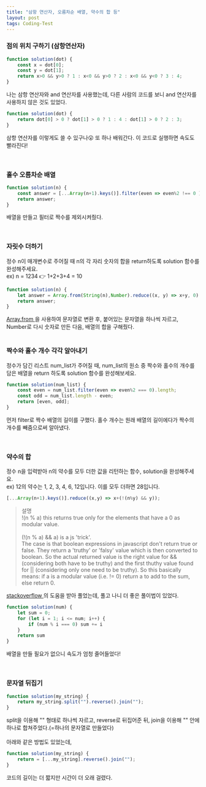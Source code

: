 ```yaml
---
title: "삼항 연산자, 오름차순 배열, 약수의 합 등"
layout: post
tags: Coding-Test
---
```


### 점의 위치 구하기 (삼항연산자)

```jsx
function solution(dot) {
    const x = dot[0];
    const y = dot[1];
    return x>0 && y>0 ? 1 : x<0 && y>0 ? 2 : x<0 && y<0 ? 3 : 4;
}
```









나는 삼항 연산자와 and 연산자를 사용했는데,
다른 사람의 코드를 보니 and 연산자를 사용하지 않은 것도 있었다.

```jsx
function solution(dot) {
    return dot[0] > 0 ? dot[1] > 0 ? 1 : 4 : dot[1] > 0 ? 2 : 3;
}
```
삼항 연산자를 이렇게도 쓸 수 있구나😮 또 하나 배워간다. 이 코드로 실행하면 속도도 빨라진다!

<br>

### 홀수 오름차순 배열

```jsx
function solution(n) {
    const answer = [...Array(n+1).keys()].filter(even => even%2 !== 0 );
    return answer;
}
```
배열을 만들고 필터로 짝수를 제외시켜줬다.

<br>

### 자릿수 더하기
정수 n이 매개변수로 주어질 때 n의 각 자리 숫자의 합을 return하도록 solution 함수를 완성해주세요.<br>
ex) n = 1234 👉 1+2+3+4 = 10

```jsx
function solution(n) {
    let answer = Array.from(String(n),Number).reduce((x, y) => x+y, 0) ;
    return answer;
}
```
<a href="https://developer.mozilla.org/en-US/docs/Web/JavaScript/Reference/Global_Objects/Array/from">
  Array.from
</a>
을 사용하여 문자열로 변환 후, 붙어있는 문자열을 하나씩 자르고,
Number로 다시 숫자로 만든 다음, 배열의 합을 구해줬다.
<br>
<br>

### 짝수와 홀수 개수 각각 알아내기
정수가 담긴 리스트 num_list가 주어질 때, 
num_list의 원소 중 짝수와 홀수의 개수를 담은 배열을 return 하도록
solution 함수를 완성해보세요.

```jsx
function solution(num_list) {
    const even = num_list.filter(even => even%2 === 0).length;
    const odd = num_list.length - even;
    return [even, odd];
}
```
먼저 filter로 짝수 배열의 길이를 구했다.
홀수 개수는 원래 배열의 길이에다가 짝수의 개수를 빼줌으로써 알아냈다.

<br>

### 약수의 합
정수 n을 입력받아 n의 약수를 모두 더한 값을 리턴하는 함수, solution을 완성해주세요.<br>
ex) 12의 약수는 1, 2, 3, 4, 6, 12입니다. 이를 모두 더하면 28입니다.

```jsx
[...Array(n+1).keys()].reduce((x,y) => x+(!(n%y) && y));
```
>설명<br>
>!(n % a) this returns true only for the elements that have a 0 as modular value.<br><br>
(!(n % a) && a) is a js 'trick'.<br>
The case is that boolean expressions in javascript don't return true or false.
They return a 'truthy' or 'falsy' value which is then converted to boolean. 
So the actual returned value is the right value for && (considering both have to be truthy)
and the first thuthy value found for || (considering only one need to be truthy). 
So this basically means: if a is a modular value
(i.e. != 0) return a to add to the sum, else return 0.

<a href="https://stackoverflow.com/questions/43150520/javascript-find-the-sum-of-all-divisors-of-a-given-integer">
  stackoverflow
</a>
의 도움을 받아 풀었는데, 풀고 나니 더 좋은 풀이법이 있었다. 

```jsx
function solution(num) {
    let sum = 0;
    for (let i = 1; i <= num; i++) {
        if (num % i === 0) sum += i
    }
    return sum
}
```
배열을 만들 필요가 없으니 속도가 엄청 줄어들었다!

<br>

### 문자열 뒤집기

```jsx
function solution(my_string) {
    return my_string.split("").reverse().join("");
}
```
split을 이용해 "" 형태로 하나씩 자르고, reverse로 뒤집어준 뒤,
join을 이용해 "" 안에 하나로 합쳐주었다.(=하나의 문자열로 만들었다)<br>
<br>
아래와 같은 방법도 있었는데,
```jsx
function solution(my_string) {
    return = [...my_string].reverse().join("");
}
```
코드의 길이는 더 짧지만 시간이 더 오래 걸렸다.

<br>
<br>
